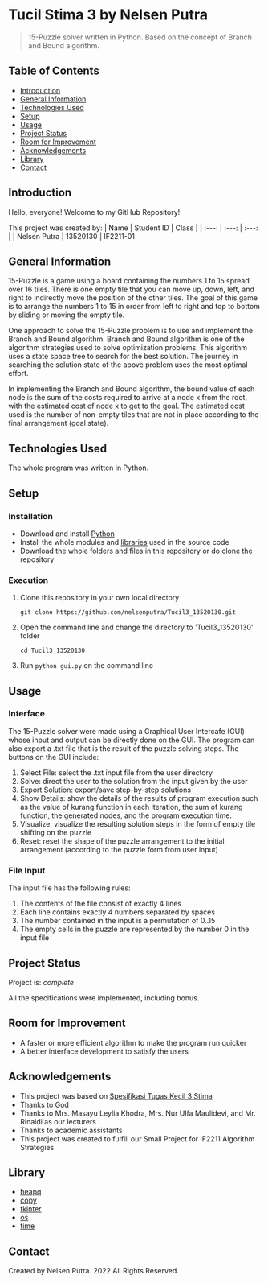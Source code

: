 # Tucil Stima 3 by Nelsen Putra
> 15-Puzzle solver written in Python. Based on the concept of Branch and Bound algorithm.


## Table of Contents
* [Introduction](#introduction)
* [General Information](#general-information)
* [Technologies Used](#technologies-used)
* [Setup](#setup)
* [Usage](#usage)
* [Project Status](#project-status)
* [Room for Improvement](#room-for-improvement)
* [Acknowledgements](#acknowledgements)
* [Library](#library)
* [Contact](#contact)


## Introduction
Hello, everyone! Welcome to my GitHub Repository!

This project was created by:
| Name | Student ID | Class |
| :---: | :---: | :---: |
| Nelsen Putra | 13520130 | IF2211-01


## General Information
15-Puzzle is a game using a board containing the numbers 1 to 15 spread over 16 tiles. There is one empty tile that you can move up, down, left, and right to indirectly move the position of the other tiles. The goal of this game is to arrange the numbers 1 to 15 in order from left to right and top to bottom by sliding or moving the empty tile.

One approach to solve the 15-Puzzle problem is to use and implement the Branch and Bound algorithm. Branch and Bound algorithm is one of the algorithm strategies used to solve optimization problems. This algorithm uses a state space tree to search for the best solution. The journey in searching the solution state of the above problem uses the most optimal effort.

In implementing the Branch and Bound algorithm, the bound value of each node is the sum of the costs required to arrive at a node x from the root, with the estimated cost of node x to get to the goal. The estimated cost used is the number of non-empty tiles that are not in place according to the final arrangement (goal state).


## Technologies Used
The whole program was written in Python.


## Setup
### Installation
- Download and install [Python](https://www.python.org/downloads/)
- Install the whole modules and [libraries](#library) used in the source code
- Download the whole folders and files in this repository or do clone the repository

### Execution
1. Clone this repository in your own local directory

    `git clone https://github.com/nelsenputra/Tucil3_13520130.git`

2. Open the command line and change the directory to 'Tucil3_13520130' folder

    `cd Tucil3_13520130`
    
3. Run `python gui.py` on the command line


## Usage
### Interface
The 15-Puzzle solver were made using a Graphical User Intercafe (GUI) whose input and output can be directly done on the GUI. The program can also export a .txt file that is the result of the puzzle solving steps. The buttons on the GUI include:
1. Select File: select the .txt input file from the user directory
2. Solve: direct the user to the solution from the input given by the user
3. Export Solution: export/save step-by-step solutions
4. Show Details: show the details of the results of program execution such as the value of kurang function in each iteration, the sum of kurang function, the generated nodes, and the program execution time.
5. Visualize: visualize the resulting solution steps in the form of empty tile shifting on the puzzle
6. Reset: reset the shape of the puzzle arrangement to the initial arrangement (according to the puzzle form from user input)

### File Input
The input file has the following rules:
1. The contents of the file consist of exactly 4 lines
2. Each line contains exactly 4 numbers separated by spaces
3. The number contained in the input is a permutation of 0..15
4. The empty cells in the puzzle are represented by the number 0 in the input file


## Project Status
Project is: _complete_

All the specifications were implemented, including bonus.


## Room for Improvement
- A faster or more efficient algorithm to make the program run quicker
- A better interface development to satisfy the users


## Acknowledgements
- This project was based on [Spesifikasi Tugas Kecil 3 Stima](http://informatika.stei.itb.ac.id/~rinaldi.munir/Stmik/2021-2022/Tugas-Kecil-3-(2022).pdf)
- Thanks to God
- Thanks to Mrs. Masayu Leylia Khodra, Mrs. Nur Ulfa Maulidevi, and Mr. Rinaldi as our lecturers
- Thanks to academic assistants
- This project was created to fulfill our Small Project for IF2211 Algorithm Strategies


## Library
- [heapq](https://docs.python.org/3/library/heapq.html)
- [copy](https://docs.python.org/3/library/copy.html)
- [tkinter](https://docs.python.org/3/library/tkinter.html)
- [os](https://docs.python.org/3/library/os.html)
- [time](https://docs.python.org/3/library/time.html)


## Contact
Created by Nelsen Putra. 2022 All Rights Reserved.
